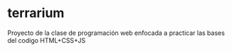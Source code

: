 # terrarium
Proyecto de la clase de programación web enfocada a practicar las bases del codigo HTML+CSS+JS
